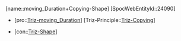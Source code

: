 ﻿---
type: TrizContradiction
aliases:
- moving_Duration+Copying-Shape
license: CC BY-SA 4.0
copyright: https://github.com/SpocWeb
IsDeleted: false
IsReadOnly: false
Confidential: public
tags: 
- Triz/Contradiction
---
[name::moving_Duration+Copying-Shape]
[SpocWebEntityId::24090]
+ [pro::[Triz-moving_Duration](tech/Triz/Parameter/Triz-moving_Duration.md)]
[Triz-Principle::[Triz-Copying](tech/Triz/Principle/Triz-Copying.md)]
- [con::[Triz-Shape](tech/Triz/Parameter/Triz-Shape.md)]

